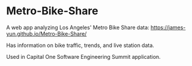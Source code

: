 # Metro-Bike-Share
A web app analyzing Los Angeles' Metro Bike Share data:
https://james-yun.github.io/Metro-Bike-Share/

Has information on bike traffic, trends, and live station data.

Used in Capital One Software Engineering Summit application.
